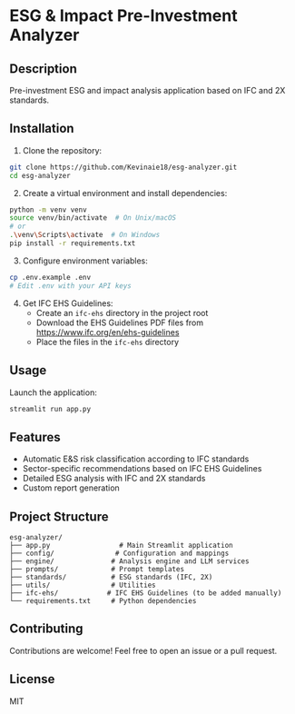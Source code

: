 # ESG & Impact Pre-Investment Analyzer

## Description
Pre-investment ESG and impact analysis application based on IFC and 2X standards.

## Installation

1. Clone the repository:
```bash
git clone https://github.com/Kevinaie18/esg-analyzer.git
cd esg-analyzer
```

2. Create a virtual environment and install dependencies:
```bash
python -m venv venv
source venv/bin/activate  # On Unix/macOS
# or
.\venv\Scripts\activate  # On Windows
pip install -r requirements.txt
```

3. Configure environment variables:
```bash
cp .env.example .env
# Edit .env with your API keys
```

4. Get IFC EHS Guidelines:
   - Create an `ifc-ehs` directory in the project root
   - Download the EHS Guidelines PDF files from https://www.ifc.org/en/ehs-guidelines
   - Place the files in the `ifc-ehs` directory

## Usage

Launch the application:
```bash
streamlit run app.py
```

## Features

- Automatic E&S risk classification according to IFC standards
- Sector-specific recommendations based on IFC EHS Guidelines
- Detailed ESG analysis with IFC and 2X standards
- Custom report generation

## Project Structure

```
esg-analyzer/
├── app.py                 # Main Streamlit application
├── config/               # Configuration and mappings
├── engine/              # Analysis engine and LLM services
├── prompts/             # Prompt templates
├── standards/           # ESG standards (IFC, 2X)
├── utils/               # Utilities
├── ifc-ehs/            # IFC EHS Guidelines (to be added manually)
└── requirements.txt     # Python dependencies
```

## Contributing

Contributions are welcome! Feel free to open an issue or a pull request.

## License

MIT 